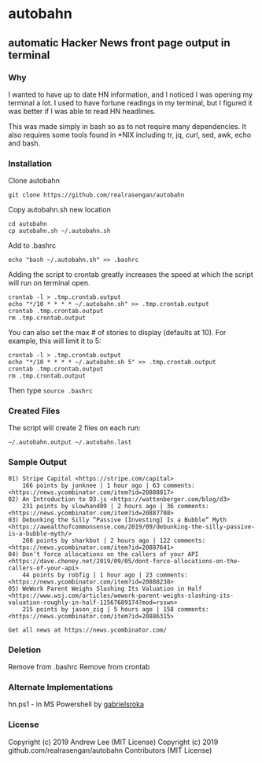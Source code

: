 # autobahn
## automatic Hacker News front page output in terminal

### Why
I wanted to have up to date HN information, and I noticed I was opening my terminal a lot.
I used to have fortune readings in my terminal, but I figured it was better if I was able
to read HN headlines.

This was made simply in bash so as to not require many dependencies. It also requires some
tools found in *NIX including tr, jq, curl, sed, awk, echo and bash.

### Installation
Clone autobahn
```
git clone https://github.com/realrasengan/autobahn
```

Copy autobahn.sh new location
```
cd autobahn
cp autobahn.sh ~/.autobahn.sh
```

Add to .bashrc
```
echo "bash ~/.autobahn.sh" >> .bashrc
```

Adding the script to crontab greatly increases the speed at which the script will run on terminal open.
```
crontab -l > .tmp.crontab.output
echo "*/10 * * * * ~/.autobahn.sh" >> .tmp.crontab.output
crontab .tmp.crontab.output
rm .tmp.crontab.output
```

You can also set the max # of stories to display (defaults at 10).  For example, this will
limit it to 5:
```
crontab -l > .tmp.crontab.output
echo "*/10 * * * * ~/.autobahn.sh 5" >> .tmp.crontab.output
crontab .tmp.crontab.output
rm .tmp.crontab.output
```
Then type `source .bashrc`

### Created Files
The script will create 2 files on each run:
```
~/.autobahn.output ~/.autobahn.last
```


### Sample Output
```
01) Stripe Capital <https://stripe.com/capital>
    166 points by jonknee | 1 hour ago | 63 comments: <https://news.ycombinator.com/item?id=20888817>
02) An Introduction to D3.js <https://wattenberger.com/blog/d3>
    231 points by slowhand09 | 2 hours ago | 36 comments: <https://news.ycombinator.com/item?id=20887708>
03) Debunking the Silly “Passive [Investing] Is a Bubble” Myth <https://awealthofcommonsense.com/2019/09/debunking-the-silly-passive-is-a-bubble-myth/>
    208 points by sharkbot | 2 hours ago | 122 comments: <https://news.ycombinator.com/item?id=20887641>
04) Don’t force allocations on the callers of your API <https://dave.cheney.net/2019/09/05/dont-force-allocations-on-the-callers-of-your-api>
    44 points by robfig | 1 hour ago | 23 comments: <https://news.ycombinator.com/item?id=20888238>
05) WeWork Parent Weighs Slashing Its Valuation in Half <https://www.wsj.com/articles/wework-parent-weighs-slashing-its-valuation-roughly-in-half-11567689174?mod=rsswn>
    215 points by jason_zig | 5 hours ago | 158 comments: <https://news.ycombinator.com/item?id=20886315>

Get all news at https://news.ycombinator.com/
```

### Deletion
Remove from .bashrc
Remove from crontab

### Alternate Implementations
hn.ps1 - in MS Powershell by [gabrielsroka](https://github.com/gabrielsroka)

### License
Copyright (c) 2019 Andrew Lee (MIT License)
Copyright (c) 2019 github.com/realrasengan/autobahn Contributors (MIT License)
